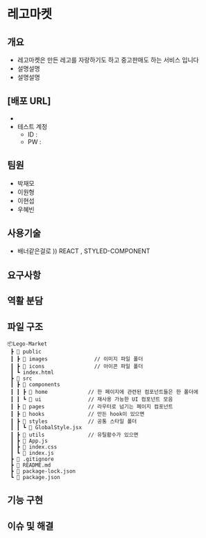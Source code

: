 # 레고마켓 
## 개요
- 레고마켓은 만든 레고를 자랑하기도 하고 중고판매도 하는 서비스 입니다
- 설명설명
- 설명설명

## [배포 URL]
- 
- 테스트 계정
    - ID : 
    - PW :
## 팀원
- 박재모
- 이원형
- 이현섭
- 우혜빈

## 사용기술
- 배너같은걸로 )) REACT , STYLED-COMPONENT

## 요구사항

## 역활 분담

## 파일 구조
```
📦Lego-Market
 ┣ 📂 public
 ┃ ┣ 📂 images               // 이미지 파일 폴더
 ┃ ┣ 📂 icons                // 아이콘 파일 폴더
 ┃ ┗ index.html
 ┣ 📂 src
 ┃ ┣ 📂 components         
 ┃ ┃ ┣ 📂 home             // 한 페이지에 관련된 컴포넌트들은 한 폴더에 
 ┃ ┃ ┗ 📂 ui               // 재사용 가능한 UI 컴포넌트 모음
 ┃ ┣ 📂 pages              // 라우터로 넘기는 페이지 컴포넌트         
 ┃ ┣ 📂 hooks              // 만든 hook이 있으면 
 ┃ ┣ 📂 styles             // 공통 스타일 폴더 
 ┃ ┃ ┗ 📜 GlobalStyle.jsx
 ┃ ┣ 📂 utils              // 유틸홤수가 있으면 
 ┃ ┣ 📜 App.js
 ┃ ┣ 📜 index.css
 ┃ ┗ 📜 index.js
 ┣ 📜 .gitignore
 ┣ 📜 README.md
 ┣ 📜 package-lock.json
 ┗ 📜 package.json
 ```
## 기능 구현

## 이슈 및 해결

